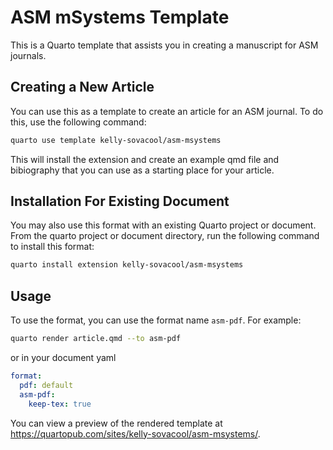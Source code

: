 # ASM mSystems Template

This is a Quarto template that assists you in creating a manuscript for ASM journals.

## Creating a New Article

You can use this as a template to create an article for an ASM journal. To do this, use the following command:

```bash
quarto use template kelly-sovacool/asm-msystems
```

This will install the extension and create an example qmd file and bibiography that you can use as a starting place for your article.

## Installation For Existing Document

You may also use this format with an existing Quarto project or document. From the quarto project or document directory, run the following command to install this format:

```bash
quarto install extension kelly-sovacool/asm-msystems
```

## Usage

To use the format, you can use the format name `asm-pdf`. For example:

```bash
quarto render article.qmd --to asm-pdf
```

or in your document yaml

```yaml
format:
  pdf: default
  asm-pdf:
    keep-tex: true    
```


You can view a preview of the rendered template at <https://quartopub.com/sites/kelly-sovacool/asm-msystems/>.

